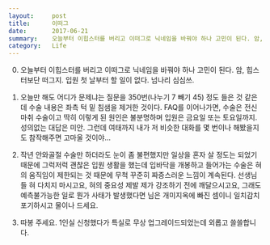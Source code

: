 ```yaml
---
layout:     post
title:      이떠그
date:       2017-06-21
summary:    오늘부터 이힙스터를 버리고 이떠그로 닉네임을 바꿔야 하나 고민이 된다. 암, 힙스터보단 떠그지. 입원 첫 날부터 할 일이 없다. 넘나리 심심쓰.
category:   Life
---
```


0. 오늘부터 이힙스터를 버리고 이떠그로 닉네임을 바꿔야 하나 고민이 된다.
암, 힙스터보단 떠그지.
입원 첫 날부터 할 일이 없다.
넘나리 심심쓰.

1. 오늘만 해도 어디가 문제냐는 질문을 350번(나누기 7 빼기 45) 정도 들은 것 같은데 수술 내용은 좌측 턱 밑 침샘을 제거한 것이다.
FAQ를 이어나가면, 수술은 전신마취 수술이고 딱히 이렇게 된 원인은 불분명하며 입원은 금요일 또는 토요일까지.
성의없는 대답은 미안.
그런데 여태까지 내가 저 비슷한 대화를 몇 번이나 해봤을지도 참작해주면 고마울 것이야...

2. 작년 안와골절 수술만 하더라도 눈이 좀 불편했지만 일상을 혼자 살 정도는 되었기 때문에 그럭저럭 괜찮은 입원 생활을 했는데 입바닥을 개봉하고 들어가는 수술은 혀의 움직임이 제한되는 것 때문에 무척 꾸준히 짜증스러운 느낌이 계속된다.
선생님들 혀 다치지 마시고요, 혀의 중요성 제발 제가 강조하기 전에 깨달으시고요, 그래도 예측불가능한 일로 뭔가 사태가 발생했다면 님은 개미지옥에 빠진 셈이니 일치감치 포기하시고 물이나 드세요.

3. 따봉 주세요.
1인실 신청했다가 특실로 무상 업그레이드되었는데 외롭고 쓸쓸합니다.
